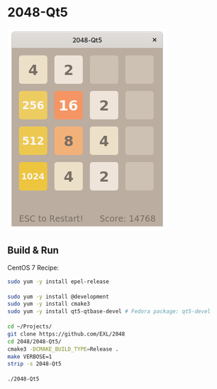 2048-Qt5
========

![2048-Qt5 Fedora 32 Screenshot](../image/2048-Qt5-Screenshot.png)

## Build & Run

CentOS 7 Recipe:

```sh
sudo yum -y install epel-release

sudo yum -y install @development
sudo yum -y install cmake3
sudo yum -y install qt5-qtbase-devel # Fedora package: qt5-devel

cd ~/Projects/
git clone https://github.com/EXL/2048
cd 2048/2048-Qt5/
cmake3 -DCMAKE_BUILD_TYPE=Release .
make VERBOSE=1
strip -s 2048-Qt5

./2048-Qt5
```
